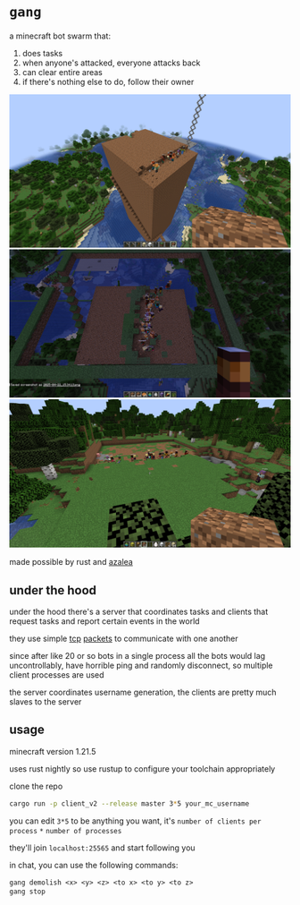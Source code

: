 # `gang`

a minecraft bot swarm that:

1. does tasks
2. when anyone's attacked, everyone attacks back
3. can clear entire areas
4. if there's nothing else to do, follow their owner

![demo of bots mining a large cube of dirt](./imgs/demo1.png)
![demo of bots mining a large cube of dirt](./imgs/demo2.png)
![demo of bots mining a large cube of dirt](./imgs/demo3.png)

made possible by rust and [azalea](https://github.com/azalea-rs/azalea)

## under the hood

under the hood there's a server that coordinates tasks and clients that request tasks and report certain events in the world

they use simple [tcp](honeypack/README.md) [packets](client_v2/src/tasks/net/mod.rs) to communicate with one another

since after like 20 or so bots in a single process all the bots would lag uncontrollably, have horrible ping and randomly disconnect, so multiple client processes are used

the server coordinates username generation, the clients are pretty much slaves to the server

## usage

minecraft version 1.21.5

uses rust nightly so use rustup to configure your toolchain appropriately

clone the repo

```bash
cargo run -p client_v2 --release master 3*5 your_mc_username
```

you can edit `3*5` to be anything you want, it's `number of clients per process` `*` `number of processes`

they'll join `localhost:25565` and start following you

in chat, you can use the following commands:

```chat
gang demolish <x> <y> <z> <to x> <to y> <to z>
gang stop
```
